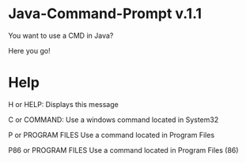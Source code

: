 # Java-Command-Prompt v.1.1
You want to use a CMD in Java?

Here you go!

# Help

H or HELP:              Displays this message

C or COMMAND:           Use a windows command located in System32

P or PROGRAM FILES      Use a command located in Program Files

P86 or PROGRAM FILES    Use a command located in Program Files (86)

